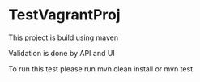 # TestVagrantProj

This project is build using maven

Validation is done by API and UI

To run this test please run mvn clean install or mvn test
